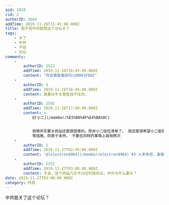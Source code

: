 ```yaml
---
aid: 2019
cid: 2
authorID: 2664
addTime: 2019-11-26T15:45:00.000Z
title: 我不信中共能把这个论坛关了
tags:
    - 关了
    - 中共
    - 不信
    - 论坛
comments:
    -
        authorID: 2522
        addTime: 2019-11-26T16:45:00.000Z
        content: "你这算是毒奶吗\U0001F602"
    -
        authorID: 3
        addTime: 2019-11-26T16:45:00.000Z
        content: 真要动手关是抵挡不住的。
    -
        authorID: 2592
        addTime: 2019-11-26T17:00:00.000Z
        content: >-
            @[小二](/member/%E5%B0%8F%E4%BA%8C)


            我猜共军要关网站还是很困难的，除非小二给拉清单了。 我还是很希望小二能借鉴一些品葱的措施来防止水军大规模注册，刷水贴，挖坟
            等措施，防患于未然， 不要在同样的事情上栽倒两次
    -
        authorID: 1
        addTime: 2019-11-27T02:45:00.000Z
        content: '@[electron8964](/member/electron8964) #3 人多失控，直接注册审核走起。'
    -
        authorID: 2252
        addTime: 2019-11-27T03:00:00.000Z
        content: 不会，这个网站几乎不讨论时政热点，中共为什么要关？
date: 2019-11-27T03:00:00.000Z
category: 时政
---
```


中共能关了这个论坛？
